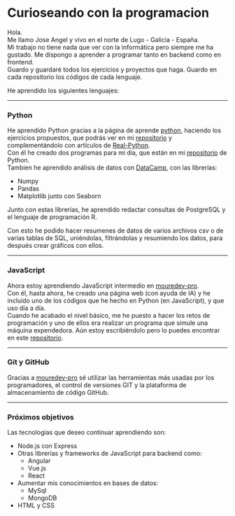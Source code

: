# Curioseando con la programacion

Hola.  
Me llamo Jose Angel y vivo en el norte de Lugo - Galicia - España.  
Mi trabajo no tiene nada que ver con la informática pero siempre me ha gustado.
Me dispongo a aprender a programar tanto en backend como en frontend.  
Guardo y guardaré todos los ejercicios y proyectos que haga. Guardo en cada repositorio los códigos de cada lenguaje.

He aprendido los siguientes lenguajes:

***  

### Python  

He aprendido Python  gracias a la página de aprende [python](https://aprendepython.es), haciendo los ejercicios propuestos, que podrás ver en mi [repositorio][Referencia1] y complementándolo con artículos de [Real-Python](https://realPython.com).    
Con él he creado dos programas para mi día, que están en mi [repositorio][Referencia1] de Python.  
Tambien he aprendido análisis de datos con [DataCamp](https://datacamp.com), con las librerías:  

* Numpy  
* Pandas  
* Matplotlib junto con Seaborn  

Junto con estas librerías, he aprendido redactar consultas de PostgreSQL y el lenguaje de programación R.  

Con esto he podido hacer resumenes de datos de varios archivos csv o de varias tablas de SQL, uniéndolas, filtrándolas y resumiendo los datos, para después crear gráficos con ellos.  

***  

### JavaScript  

Ahora estoy aprendiendo JavaScript intermedio en [mouredev-pro][Referencia3].  
Con él, hasta ahora, he creado una página web (con ayuda de IA) y he incluído uno de los códigos que he hecho en Python (en JavaScript), y que uso día a día.  
Cuando he acabado el nivel básico, me he puesto a hacer los retos de programación y uno de ellos era realizar un programa que simule una máquina expendedora. Aún estoy escribiéndolo pero lo puedes encontrar en este [repositorio][Referencia2].  

***  

### Git y GitHub

Gracias a [mouredev-pro][Referencia3] sé utilizar las herramientas más usadas por los programadores, el control de versiones GIT y la plataforma de almacenamiento de código GitHub.  

***  

### Próximos objetivos


Las tecnologias que deseo continuar aprendiendo son:  

* Node.js con Express  
* Otras librerías y frameworks de JavaScript para backend como:  
    * Angular  
    * Vue.js  
    * React  
* Aumentar mis conocimientos en bases de datos:  
    * MySql
    * MongoDB
* HTML y CSS  



[Referencia1]: https://github.com/jangelrrr/Python
[Referencia2]: https://github.com/jangelrrr/JavaScript
[Referencia3]: https://mouredev.pro
